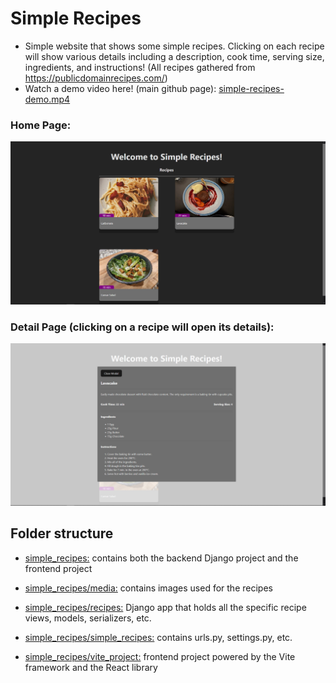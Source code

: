 # Simple Recipes
- Simple website that shows some simple recipes. Clicking on each recipe will show various details including a description, cook time, serving size, ingredients, and instructions! (All recipes gathered from https://publicdomainrecipes.com/)
- Watch a demo video here! (main github page): [simple-recipes-demo.mp4](https://github.com/psriley/roulettech-coding-challenge/simple-recipes-demo.mp4)

### Home Page:
![](./simple_recipes/media/images/simple-recipes-home-page.png)

### Detail Page (clicking on a recipe will open its details):
![](./simple_recipes/media/images/simple-recipes-detail-page.png)

## Folder structure
- <u>simple_recipes:</u> contains both the backend Django project and the frontend project

- <u>simple_recipes/media:</u> contains images used for the recipes

- <u>simple_recipes/recipes:</u> Django app that holds all the specific recipe views, models, serializers, etc.

- <u>simple_recipes/simple_recipes:</u> contains urls.py, settings.py, etc.

- <u>simple_recipes/vite_project:</u> frontend project powered by the Vite framework and the React library
